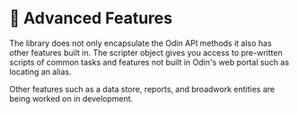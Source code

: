 # 🙌 Advanced Features

The library does not only encapsulate the Odin API methods it also has other features built in. The scripter object gives you access to pre-written scripts of common tasks and features not built in Odin's web portal such as locating an alias.&#x20;

Other features such as a data store, reports, and broadwork entities are being worked on in development.&#x20;
